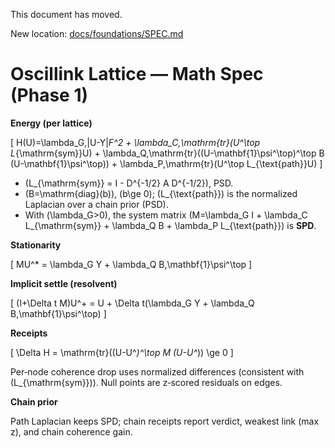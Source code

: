 This document has moved.

New location: [docs/foundations/SPEC.md](./foundations/SPEC.md)
# Oscillink Lattice — Math Spec (Phase 1)

**Energy (per lattice)**

\[
H(U)=\lambda_G\,\|U-Y\|_F^2 + \lambda_C\,\mathrm{tr}(U^\top L_{\mathrm{sym}}U) +
\lambda_Q\,\mathrm{tr}((U-\mathbf{1}\psi^\top)^\top B (U-\mathbf{1}\psi^\top)) + \lambda_P\,\mathrm{tr}(U^\top L_{\text{path}}U)
\]

- \(L_{\mathrm{sym}} = I - D^{-1/2} A D^{-1/2}\), PSD.
- \(B=\mathrm{diag}(b)\), \(b\ge 0\); \(L_{\text{path}}\) is the normalized Laplacian over a chain prior (PSD).
- With \(\lambda_G>0\), the system matrix \(M=\lambda_G I + \lambda_C L_{\mathrm{sym}} + \lambda_Q B + \lambda_P L_{\text{path}}\) is **SPD**.

**Stationarity**

\[
MU^* = \lambda_G Y + \lambda_Q B\,\mathbf{1}\psi^\top
\]

**Implicit settle (resolvent)**

\[
(I+\Delta t M)U^+ = U + \Delta t(\lambda_G Y + \lambda_Q B\,\mathbf{1}\psi^\top)
\]

**Receipts**

\[
\Delta H = \mathrm{tr}((U-U^*)^\top M (U-U^*)) \ge 0
\]

Per‑node coherence drop uses normalized differences (consistent with \(L_{\mathrm{sym}}\)).
Null points are z‑scored residuals on edges.

**Chain prior**

Path Laplacian keeps SPD; chain receipts report verdict, weakest link (max z), and chain coherence gain.
